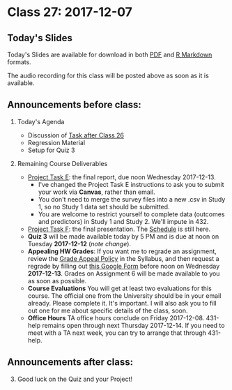 # Class 27: 2017-12-07

## Today's Slides

Today's Slides are available for download in both [PDF](https://github.com/THOMASELOVE/431slides/blob/master/class_27/431_2017_class-27-slides.pdf) and [R Markdown](https://github.com/THOMASELOVE/431slides/blob/master/class_27/431_2017_class-27-slides.Rmd) formats. 

The audio recording for this class will be posted above as soon as it is available.

## Announcements before class:

1. Today's Agenda
    - Discussion of [Task after Class 26](https://goo.gl/forms/0YAdfGQIufanWSnG2)
    - Regression Material
    - Setup for Quiz 3
     
2. Remaining Course Deliverables
    - [Project Task E](https://github.com/THOMASELOVE/431project/tree/master/TaskE): the final report, due noon Wednesday 2017-12-13.
        - I've changed the Project Task E instructions to ask you to submit your work via **Canvas**, rather than email.
        - You don't need to merge the survey files into a new .csv in Study 1, so no Study 1 data set should be submitted.
        - You are welcome to restrict yourself to complete data (outcomes and predictors) in Study 1 and Study 2. We'll impute in 432.
    - [Project Task F](https://github.com/THOMASELOVE/431project/tree/master/TaskF): the final presentation. The [Schedule](https://github.com/THOMASELOVE/431project/blob/master/TaskF/SCHEDULE.md) is still here.
    - **Quiz 3** will be made available today by 5 PM and is due at noon on Tuesday **2017-12-12** (*note change*). 
    - **Appealing HW Grades**: If you want me to regrade an assignment, review the [Grade Appeal Policy](https://thomaselove.github.io/431syllabus/general-course-policies.html#grade-appeal-policy---wait-until-december) in the Syllabus, and then request a regrade by filling out [this Google Form](https://goo.gl/forms/v5zBIuGnrLkbiuXU2) before noon on Wednesday **2017-12-13**. Grades on Assignment 6 will be made available to you as soon as possible.
    - **Course Evaluations** You will get at least two evaluations for this course. The official one from the University should be in your email already. Please complete it. It's important. I will also ask you to fill out one for me about specific details of the class, soon. 
    - **Office Hours** TA office hours conclude on Friday 2017-12-08. 431-help remains open through next Thursday 2017-12-14. If you need to meet with a TA next week, you can try to arrange that through 431-help.

## Announcements after class:

3. Good luck on the Quiz and your Project!
